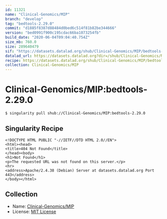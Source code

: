 ```yaml
---
id: 11321
name: "Clinical-Genomics/MIP"
branch: "develop"
tag: "bedtools-2.29.0"
commit: "d1885f8387d88484d0bed6c514f81b82be344666"
version: "bed0991f900c195cdac66ba1073254fb"
build_date: "2020-06-04T09:04:40.754Z"
size_mb: 760.0
size: 289640479
sif: "https://datasets.datalad.org/shub/Clinical-Genomics/MIP/bedtools-2.29.0/2020-06-04-d1885f83-bed0991f/bed0991f900c195cdac66ba1073254fb.sif"
datalad_url: https://datasets.datalad.org?dir=/shub/Clinical-Genomics/MIP/bedtools-2.29.0/2020-06-04-d1885f83-bed0991f/
recipe: https://datasets.datalad.org/shub/Clinical-Genomics/MIP/bedtools-2.29.0/2020-06-04-d1885f83-bed0991f/Singularity
collection: Clinical-Genomics/MIP
---
```


# Clinical-Genomics/MIP:bedtools-2.29.0

```bash
$ singularity pull shub://Clinical-Genomics/MIP:bedtools-2.29.0
```

## Singularity Recipe

```singularity
<!DOCTYPE HTML PUBLIC "-//IETF//DTD HTML 2.0//EN">
<html><head>
<title>404 Not Found</title>
</head><body>
<h1>Not Found</h1>
<p>The requested URL was not found on this server.</p>
<hr>
<address>Apache/2.4.38 (Debian) Server at datasets.datalad.org Port 443</address>
</body></html>
```

## Collection

 - Name: [Clinical-Genomics/MIP](https://github.com/Clinical-Genomics/MIP)
 - License: [MIT License](https://api.github.com/licenses/mit)

